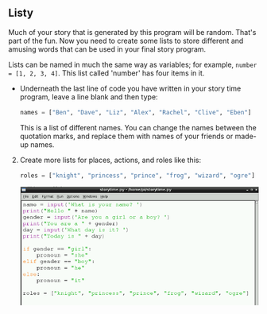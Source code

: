 ## Listy

Much of your story that is generated by this program will be random. That's part of the fun. Now you need to create some lists to store different and amusing words that can be used in your final story program.

Lists can be named in much the same way as variables; for example, `number = [1, 2, 3, 4]`. This list called 'number' has four items in it.

- Underneath the last line of code you have written in your story time program, leave a line blank and then type:
    
    ```python
    names = ["Ben", "Dave", "Liz", "Alex", "Rachel", "Clive", "Eben"]
    ```
    
    This is a list of different names. You can change the names between the quotation marks, and replace them with names of your friends or made-up names.

2. Create more lists for places, actions, and roles like this:
    
    ```python
    roles = ["knight", "princess", "prince", "frog", "wizard", "ogre"]
    ```
    
    ![](images/story4.png)